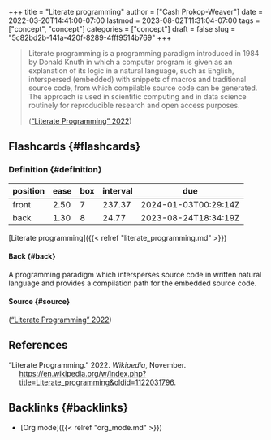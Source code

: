 +++
title = "Literate programming"
author = ["Cash Prokop-Weaver"]
date = 2022-03-20T14:41:00-07:00
lastmod = 2023-08-02T11:31:04-07:00
tags = ["concept", "concept"]
categories = ["concept"]
draft = false
slug = "5c82bd2b-141a-420f-8289-4fff9514b769"
+++

> Literate programming is a programming paradigm introduced in 1984 by Donald Knuth in which a computer program is given as an explanation of its logic in a natural language, such as English, interspersed (embedded) with snippets of macros and traditional source code, from which compilable source code can be generated. The approach is used in scientific computing and in data science routinely for reproducible research and open access purposes.
>
> (<a href="#citeproc_bib_item_1">“Literate Programming” 2022</a>)


## Flashcards {#flashcards}


### Definition {#definition}

| position | ease | box | interval | due                  |
|----------|------|-----|----------|----------------------|
| front    | 2.50 | 7   | 237.37   | 2024-01-03T00:29:14Z |
| back     | 1.30 | 8   | 24.77    | 2023-08-24T18:34:19Z |

[Literate programming]({{< relref "literate_programming.md" >}})


#### Back {#back}

A programming paradigm which intersperses source code in written natural language and provides a compilation path for the embedded source code.


#### Source {#source}

(<a href="#citeproc_bib_item_1">“Literate Programming” 2022</a>)

## References

<style>.csl-entry{text-indent: -1.5em; margin-left: 1.5em;}</style><div class="csl-bib-body">
  <div class="csl-entry"><a id="citeproc_bib_item_1"></a>“Literate Programming.” 2022. <i>Wikipedia</i>, November. <a href="https://en.wikipedia.org/w/index.php?title=Literate_programming&oldid=1122031796">https://en.wikipedia.org/w/index.php?title=Literate_programming&#38;oldid=1122031796</a>.</div>
</div>


## Backlinks {#backlinks}

-   [Org mode]({{< relref "org_mode.md" >}})
